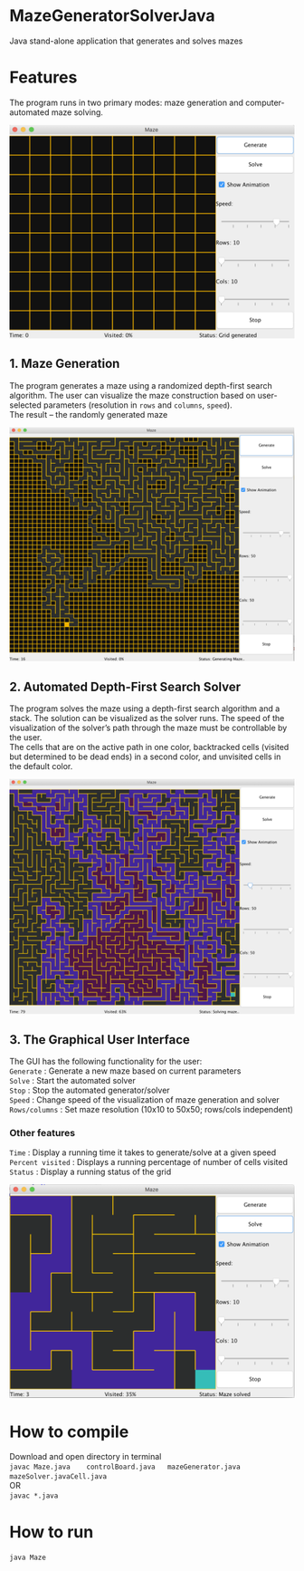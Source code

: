 # MazeGeneratorSolverJava
Java stand-alone application that generates and solves mazes

# Features
The program runs in two primary modes: maze generation and computer-automated maze solving.

![Grid](/Images/1.png)

  ## 1. Maze Generation
The program generates a maze using a randomized depth-first search algorithm. The user can visualize the maze construction based on user-selected parameters (resolution in `rows` and `columns`, `speed`).  <br/>
The result – the randomly generated maze

![Generating](/Images/3.png)

  ## 2. Automated Depth-First Search Solver
The program solves the maze using a depth-first search algorithm and a stack. The solution can be visualized as the solver runs. The speed of the visualization of the solver’s path through the maze must be controllable by the user. <br/>
The cells that are on the active path in one color, backtracked cells (visited but determined to be dead ends) in a
second color, and unvisited cells in the default color. 

![Solving](/Images/4.png)

  ## 3. The Graphical User Interface
The GUI has the following functionality for the user: <br/>
`Generate`      : Generate a new maze based on current parameters <br/>
`Solve`         : Start the automated solver <br/>
`Stop`          : Stop the automated generator/solver <br/>
`Speed`         : Change speed of the visualization of maze generation and solver <br/>
`Rows/columns`  : Set maze resolution (10x10 to 50x50; rows/cols independent) <br/>

   ### Other features
`Time`            : Display a running time it takes to generate/solve at a given speed <br/>
`Percent visited` : Displays a running percentage of number of cells visited <br/>
`Status`          : Display a running status of the grid <br/>

![Generated & Solved](/Images/2.png)

# How to compile 
Download and open directory in terminal <br/>
`javac Maze.java	controlBoard.java	mazeGenerator.java	mazeSolver.javaCell.java`
<br/> OR <br/>
`javac *.java`

# How to run
`java Maze`







